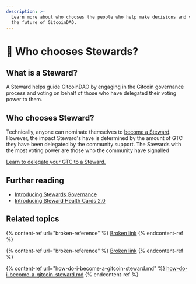 ```yaml
---
description: >-
  Learn more about who chooses the people who help make decisions and vote on
  the future of GitcoinDAO.
---
```


# 🏢 Who chooses Stewards?

## What is a Steward?

A Steward helps guide GitcoinDAO by engaging in the Gitcoin governance process and voting on behalf of those who have delegated their voting power to them.

## Who chooses Steward?

Technically, anyone can nominate themselves to [become a Steward](how-do-i-become-a-gitcoin-steward.md). However, the impact Steward's have is determined by the amount of GTC they have been delegated by the community support. The Stewards with the most voting power are those who the community have signalled&#x20;

[Learn to delegate your GTC to a Steward.](broken-reference)

## Further reading

* [Introducing Stewards Governance](https://gov.gitcoin.co/t/introducing-stewards-governance/41)
* [Introducing Steward Health Cards 2.0](https://gov.gitcoin.co/t/introducing-steward-health-cards-2-0/)

## Related topics

{% content-ref url="broken-reference" %}
[Broken link](broken-reference)
{% endcontent-ref %}

{% content-ref url="broken-reference" %}
[Broken link](broken-reference)
{% endcontent-ref %}

{% content-ref url="how-do-i-become-a-gitcoin-steward.md" %}
[how-do-i-become-a-gitcoin-steward.md](how-do-i-become-a-gitcoin-steward.md)
{% endcontent-ref %}
